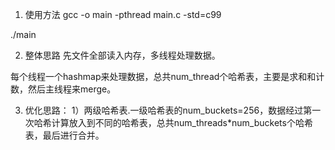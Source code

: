 1. 使用方法
gcc -o main -pthread main.c -std=c99 

./main 

2. 整体思路
 先文件全部读入内存，多线程处理数据。
 
 每个线程一个hashmap来处理数据，总共num_thread个哈希表，主要是求和和计数，然后主线程来merge。
 
 
3. 优化思路：
  1）两级哈希表.一级哈希表的num_buckets=256，数据经过第一次哈希计算放入到不同的哈希表，总共num_threads*num_buckets个哈希表，最后进行合并。
  
